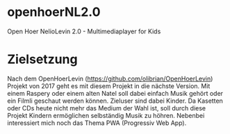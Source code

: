 # openhoerNL2.0
Open Hoer NelioLevin 2.0 - Multimediaplayer for Kids

# Zielsetzung
Nach dem OpenHoerLevin (https://github.com/olibrian/OpenHoerLevin) Projekt von 2017 geht es mit diesem Projekt in die nächste Version. Mit einem Raspery oder einem alten Natel soll dabei einfach Musik gehört oder ein Filmli geschaut werden können. Zieluser sind dabei Kinder. Da Kasetten oder CDs heute nicht mehr das Medium der Wahl ist, soll durch diese Projekt Kindern ermöglichen selbständig Musik zu höhren. Nebenbei interessiert mich noch das Thema PWA (Progressiv Web App).

